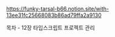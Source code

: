 https://funky-tarsal-b66.notion.site/with-13ee31fc25668083b86ad79ffa2a9130

목차 - 12장 타입스크립트 프로젝트 관리
